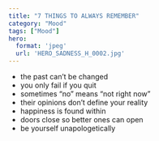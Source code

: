 ```yaml
---
title: "7 THINGS TO ALWAYS REMEMBER"
category: "Mood"
tags: ["Mood"]
hero:
  format: 'jpeg'
  url: 'HERO_SADNESS_H_0002.jpg'
---
```

* the past can’t be changed
* you only fail if you quit
* sometimes “no” means “not right now”
* their opinions don’t define your reality
* happiness is found within
* doors close so better ones can open
* be yourself unapologetically
